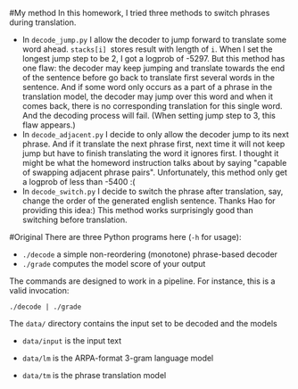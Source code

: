 #My method
In this homework, I tried three methods to switch phrases during translation.
- In `decode_jump.py` I allow the decoder to jump forward to translate some word ahead. `stacks[i] `stores result with length of `i`. When I set the longest jump step to be 2, I got a logprob of -5297. But this method has one flaw: the decoder may keep jumping and translate towards the end of the sentence before go back to translate first several words in the sentence. And if some word only occurs as a part of a phrase in the translation model, the decoder may jump over this word and when it comes back, there is no corresponding translation for this single word. And the decoding process will fail. (When setting jump step to 3, this flaw appears.)
- In `decode_adjacent.py` I decide to only allow the decoder jump to its next phrase. And if it translate the next phrase first, next time it will not keep jump but have to finish translating the word it ignores first. I thought it might be what the homeword instruction talks about by saying "capable of swapping adjacent phrase pairs". Unfortunately, this method only get a logprob of less than -5400 :(
- In `decode_switch.py` I decide to switch the phrase after translation, say, change the order of the generated english sentence. Thanks Hao for providing this idea:) This method works surprisingly good than switching before translation.


#Original
There are three Python programs here (`-h` for usage):

 - `./decode` a simple non-reordering (monotone) phrase-based decoder
 - `./grade` computes the model score of your output

The commands are designed to work in a pipeline. For instance, this is a valid invocation:

    ./decode | ./grade


The `data/` directory contains the input set to be decoded and the models

 - `data/input` is the input text

 - `data/lm` is the ARPA-format 3-gram language model

 - `data/tm` is the phrase translation model


